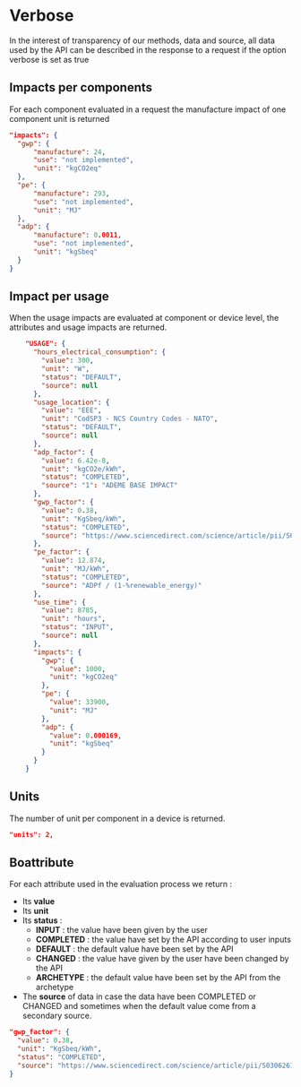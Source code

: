 # Verbose

In the interest of transparency of our methods, data and source, all data used by the API can be described in the response to a request if the option verbose is set as true 

## Impacts per components

For each component evaluated in a request the manufacture impact of one component unit is returned

```json
"impacts": {
  "gwp": {
      "manufacture": 24,
      "use": "not implemented",
      "unit": "kgCO2eq"
  },
  "pe": {
      "manufacture": 293,
      "use": "not implemented",
      "unit": "MJ"
  },
  "adp": {
      "manufacture": 0.0011,
      "use": "not implemented",
      "unit": "kgSbeq"
  }
}
```

## Impact per usage

When the usage impacts are evaluated at component or device level, the attributes and usage impacts are returned.

```json
    "USAGE": {
      "hours_electrical_consumption": {
        "value": 300,
        "unit": "W",
        "status": "DEFAULT",
        "source": null
      },
      "usage_location": {
        "value": "EEE",
        "unit": "CodSP3 - NCS Country Codes - NATO",
        "status": "DEFAULT",
        "source": null
      },
      "adp_factor": {
        "value": 6.42e-8,
        "unit": "kgCO2e/kWh",
        "status": "COMPLETED",
        "source": "1": "ADEME BASE IMPACT"
      },
      "gwp_factor": {
        "value": 0.38,
        "unit": "KgSbeq/kWh",
        "status": "COMPLETED",
        "source": "https://www.sciencedirect.com/science/article/pii/S0306261921012149 : \nAverage of 27 european countries"
      },
      "pe_factor": {
        "value": 12.874,
        "unit": "MJ/kWh",
        "status": "COMPLETED",
        "source": "ADPf / (1-%renewable_energy)"
      },
      "use_time": {
        "value": 8785,
        "unit": "hours",
        "status": "INPUT",
        "source": null
      },
      "impacts": {
        "gwp": {
          "value": 1000,
          "unit": "kgCO2eq"
        },
        "pe": {
          "value": 33900,
          "unit": "MJ"
        },
        "adp": {
          "value": 0.000169,
          "unit": "kgSbeq"
        }
      }
    }
```

## Units

The number of unit per component in a device is returned.

```json
"units": 2,
```

## Boattribute

For each attribute used in the evaluation process we return :

* Its **value**
* Its **unit**
* Its **status** :
     * **INPUT** : the value have been given by the user
     * **COMPLETED** : the value have set by the API according to user inputs 
     * **DEFAULT** : the default value have been set by the API
     * **CHANGED** : the value have given by the user have been changed by the API
     * **ARCHETYPE** : the default value have been set by the API from the archetype
* The **source** of data in case the data have been COMPLETED or CHANGED and sometimes when the default value come from a secondary source.

```json
"gwp_factor": {
  "value": 0.38,
  "unit": "KgSbeq/kWh",
  "status": "COMPLETED",
  "source": "https://www.sciencedirect.com/science/article/pii/S0306261921012149 : \nAverage of 27 european countries"
}
```